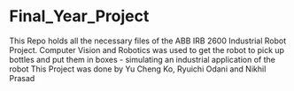 # Final_Year_Project
 This Repo holds all the necessary files of the ABB IRB 2600 Industrial Robot Project.
 Computer Vision and Robotics was used to get the robot to pick up bottles and put them in boxes - simulating an industrial application of the robot
 This Project was done by Yu Cheng Ko, Ryuichi Odani and Nikhil Prasad
